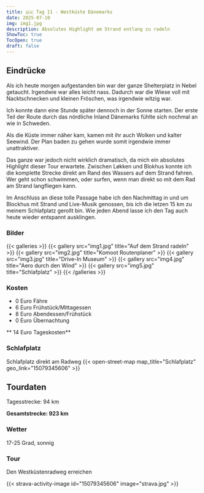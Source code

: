```yaml
---
title: 🇩🇰 Tag 11 - Westküste Dänemarks 
date: 2025-07-10
img: img1.jpg
description: Absolutes Highlight am Strand entlang zu radeln
ShowToc: true
TocOpen: true
draft: false
---
```


## Eindrücke
Als ich heute morgen aufgestanden bin war der ganze Shelterplatz in Nebel getaucht. Irgendwie war alles leicht nass. Dadurch war die Wiese voll mit Nacktschnecken und kleinen Fröschen, was irgendwie witzig war. 

Ich konnte dann eine Stunde später dennoch in der Sonne starten. Der erste Teil der Route durch das nördliche Inland Dänemarks fühlte sich nochmal an wie in Schweden. 

Als die Küste immer näher kam, kamen mit ihr auch Wolken und kalter Seewind. Der Plan baden zu gehen wurde somit irgendwie immer unattraktiver. 

Das ganze war jedoch nicht wirklich dramatisch, da mich ein absolutes Highlight dieser Tour erwartete. Zwischen Løkken und Blokhus konnte ich die komplette Strecke direkt am Rand des Wassers auf dem Strand fahren. Wer geht schon schwimmen, oder surfen, wenn man direkt so mit dem Rad am Strand langfliegen kann. 

Im Anschluss an diese tolle Passage habe ich den Nachmittag in und um Blockhus mit Strand und Live-Musik genossen, bis ich die letzen 15 km zu meinem Schlafplatz gerollt bin. Wie jeden Abend lasse ich den Tag auch heute wieder entspannt ausklingen. 


### Bilder
{{< galleries >}}
{{< gallery src="img1.jpg" title="Auf dem Strand radeln" >}}
{{< gallery src="img2.jpg" title="Komoot Routenplaner" >}}
{{< gallery src="img3.jpg" title="Drive-In Museum" >}}
{{< gallery src="img4.jpg" title="Aero durch den Wind" >}}
{{< gallery src="img5.jpg" title="Schlafplatz" >}}
{{< /galleries >}}

### Kosten
- 0 Euro Fähre
- 6 Euro Frühstück/Mittagessen 
- 8 Euro Abendessen/Frühstück 
- 0 Euro Übernachtung

** 14 Euro Tageskosten**

### Schlafplatz 
Schlafplatz direkt am Radweg
{{< open-street-map map_title="Schlafplatz" geo_link="15079345606" >}}

## Tourdaten
Tagesstrecke: 94 km

**Gesamtstrecke: 923 km**

### Wetter
17-25 Grad, sonnig 

### Tour
Den Westküstenradweg erreichen 

{{< strava-activity-image id="15079345606" image="strava.jpg" >}}
